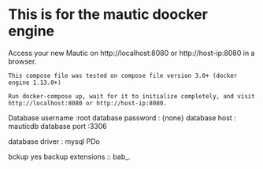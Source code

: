 # This is for the mautic doocker engine 

Access your new Mautic on http://localhost:8080 or http://host-ip:8080 in a browser.

```
This compose file was tested on compose file version 3.0+ (docker engine 1.13.0+)

Run docker-compose up, wait for it to initialize completely, and visit http://localhost:8080 or http://host-ip:8080.

```

Database username :root
database password : {none}
database host : mauticdb
database port :3306

database driver : mysql PDo

bckup yes 
backup extensions ::  bab_*.*
